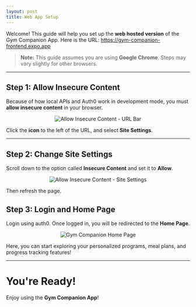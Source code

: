 ```yaml
---
layout: post
title: Web App Setup
---
```


Welcome! This guide will help you set up the **web hosted version** of the Gym Companion App.
Here is the URL: https://gym-companion-frontend.expo.app

> **Note:** This guide assumes you are using **Google Chrome**. Steps may vary slightly for other browsers.

---

## Step 1: Allow Insecure Content

Because of how local APIs and Auth0 work in development mode, you must **allow insecure content** in your browser.

<p align="center">
  <img src="{{ site.baseurl }}/images/URL.png" alt="Allow Insecure Content - URL Bar">
</p>

Click the **icon** to the left of the URL, and select **Site Settings**.

---

## Step 2: Change Site Settings

Scroll down to the option called **Insecure Content** and set it to **Allow**.

<p align="center">
  <img src="{{ site.baseurl }}/images/allow.png" alt="Allow Insecure Content - Site Settings">
</p>

Then refresh the page.

## Step 3: Login and Home Page

Login using auth0. Once logged in, you will be redirected to the **Home Page**.

<p align="center">
  <img src="{{ site.baseurl }}/images/homepage.png" alt="Gym Companion Home Page">
</p>

Here, you can start exploring your personalized programs, meal plans, and progress tracking features!

---

# You're Ready!
Enjoy using the **Gym Companion App**!
